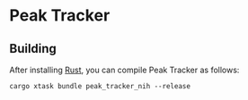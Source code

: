 # Peak Tracker

## Building

After installing [Rust](https://rustup.rs/), you can compile Peak Tracker as follows:

```shell
cargo xtask bundle peak_tracker_nih --release
```
